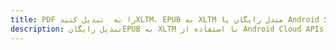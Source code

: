 ---title: PDF را به  تبدیل کنیدXLTM، EPUB به XLTM مبدل رایگان یا Android SDKdescription: تبدیل رایگانEPUB به XLTM با استفاده از Android Cloud APIs & SDK همچنین اسناد PDF را در Cloud ایجاد، ویرایش و رندر کنید.---